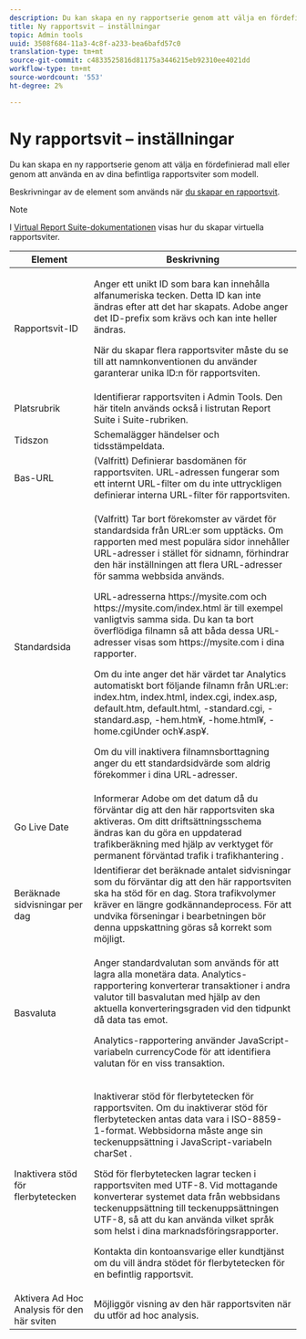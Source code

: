```yaml
---
description: Du kan skapa en ny rapportserie genom att välja en fördefinierad mall eller genom att använda en av dina befintliga rapportsviter som modell.
title: Ny rapportsvit – inställningar
topic: Admin tools
uuid: 3508f684-11a3-4c8f-a233-bea6bafd57c0
translation-type: tm+mt
source-git-commit: c4833525816d81175a3446215eb92310ee4021dd
workflow-type: tm+mt
source-wordcount: '553'
ht-degree: 2%

---
```



# Ny rapportsvit – inställningar

Du kan skapa en ny rapportserie genom att välja en fördefinierad mall eller genom att använda en av dina befintliga rapportsviter som modell.

Beskrivningar av de element som används när [du skapar en rapportsvit](/help/admin/c-manage-report-suites/c-new-report-suite/t-create-a-report-suite.md).

>[!NOTE]
>
>I [Virtual Report Suite-dokumentationen](/help/components/vrs/c-workflow-vrs/vrs-create.md) visas hur du skapar virtuella rapportsviter.

<table id="table_F739FBD8DB8D409E916F12F61C5953D0"> 
 <thead> 
  <tr> 
   <th colname="col1" class="entry"> Element </th> 
   <th colname="col2" class="entry"> Beskrivning </th> 
  </tr> 
 </thead>
 <tbody> 
  <tr> 
   <td colname="col1"> <span class="wintitle"> Rapportsvit-ID </span> </td> 
   <td colname="col2"> <p>Anger ett unikt ID som bara kan innehålla alfanumeriska tecken. Detta ID kan inte ändras efter att det har skapats. Adobe anger det ID-prefix som krävs och kan inte heller ändras. </p> <p>När du skapar flera rapportsviter måste du se till att namnkonventionen du använder garanterar unika ID:n för rapportsviten. </p> </td> 
  </tr> 
  <tr> 
   <td colname="col1"> <span class="wintitle"> Platsrubrik</span> </td> 
   <td colname="col2">Identifierar rapportsviten i <span class="wintitle"> Admin Tools</span>. Den här titeln används också i listrutan <span class="wintitle"> Report Suite</span> i Suite-rubriken. </td> 
  </tr> 
  <tr> 
   <td colname="col1"> <span class="wintitle"> Tidszon</span> </td> 
   <td colname="col2"> Schemalägger händelser och tidsstämpeldata. </td> 
  </tr> 
  <tr> 
   <td colname="col1"> <span class="wintitle"> Bas-URL</span> </td> 
   <td colname="col2"> (Valfritt) Definierar basdomänen för rapportsviten. URL-adressen fungerar som ett internt URL-filter om du inte uttryckligen definierar interna URL-filter för rapportsviten. </td> 
  </tr> 
  <tr> 
   <td colname="col1"> <span class="wintitle"> Standardsida</span> </td> 
   <td colname="col2"> <p>(Valfritt) Tar bort förekomster av värdet för <span class="wintitle"> standardsida</span> från URL:er som upptäcks. Om rapporten med <span class="wintitle"> mest populära sidor</span> innehåller URL-adresser i stället för sidnamn, förhindrar den här inställningen att flera URL-adresser för samma webbsida används. </p> <p>URL-adresserna<span class="filepath"> https://mysite.com</span> och <span class="filepath"> https://mysite.com/index.html</span> är till exempel vanligtvis samma sida. Du kan ta bort överflödiga filnamn så att båda dessa URL-adresser visas som <span class="filepath"> https://mysite.com</span> i dina rapporter. </p> <p>Om du inte anger det här värdet tar Analytics automatiskt bort följande filnamn från URL:er: <span class="filepath"> index.htm</span>, <span class="filepath"> index.html</span>, <span class="filepath"> index.cgi</span>, <span class="filepath"> index.asp</span>, <span class="filepath"> default.htm</span>, <span class="filepath"></span><span class="filepath"></span><span class="filepath"></span><span class="filepath"></span><span class="filepath"></span><span class="filepath"></span><span class="filepath"></span>default.html, -standard.cgi, -standard.asp, -hem.htm¥, -home.html¥, -home.cgiUnder och¥.asp¥. </p> <p>Om du vill inaktivera filnamnsborttagning anger du ett standardsidvärde som aldrig förekommer i dina URL-adresser. </p> </td> 
  </tr> 
  <tr> 
   <td colname="col1"> <p>Go Live Date </p> </td> 
   <td colname="col2">Informerar Adobe om det datum då du förväntar dig att den här rapportsviten ska aktiveras. Om ditt driftsättningsschema ändras kan du göra en uppdaterad trafikberäkning med hjälp av verktyget för permanent förväntad trafik <span class="wintitle"> i</span> trafikhantering <a href="/help/admin/c-traffic-management/traffic-management.md"></a>. </td> 
  </tr> 
  <tr> 
   <td colname="col1"> <span class="wintitle"> Beräknade sidvisningar per dag</span> </td> 
   <td colname="col2"> Identifierar det beräknade antalet sidvisningar som du förväntar dig att den här rapportsviten ska ha stöd för en dag. Stora trafikvolymer kräver en längre godkännandeprocess. För att undvika förseningar i bearbetningen bör denna uppskattning göras så korrekt som möjligt. </td> 
  </tr> 
  <tr> 
   <td colname="col1"> <span class="wintitle"> Basvaluta</span> </td> 
   <td colname="col2"> <p>Anger standardvalutan som används för att lagra alla monetära data. Analytics-rapportering konverterar transaktioner i andra valutor till basvalutan med hjälp av den aktuella konverteringsgraden vid den tidpunkt då data tas emot. </p> <p> Analytics-rapportering använder JavaScript-variabeln <span class="varname"> currencyCode</span> för att identifiera valutan för en viss transaktion. </p> </td> 
  </tr> 
  <tr> 
   <td colname="col1"> <span class="wintitle"> Inaktivera stöd för flerbytetecken </span> </td> 
   <td colname="col2"> <p>Inaktiverar stöd för flerbytetecken för rapportsviten. Om du inaktiverar stöd för flerbytetecken antas data vara i ISO-8859-1-format. Webbsidorna måste ange sin teckenuppsättning i JavaScript-variabeln <span class="varname"> charSet</span> . </p> <p>Stöd för flerbytetecken lagrar tecken i rapportsviten med UTF-8. Vid mottagande konverterar systemet data från webbsidans teckenuppsättning till teckenuppsättningen UTF-8, så att du kan använda vilket språk som helst i dina marknadsföringsrapporter. </p> <p>Kontakta din kontoansvarige eller kundtjänst om du vill ändra stödet för flerbytetecken för en befintlig rapportsvit. </p> </td> 
  </tr> 
  <tr> 
   <td colname="col1"> <span class="wintitle"> Aktivera Ad Hoc Analysis för den här sviten</span> </td> 
   <td colname="col2"> Möjliggör visning av den här rapportsviten när du utför ad hoc analysis. </td> 
  </tr> 
 </tbody> 
</table>

